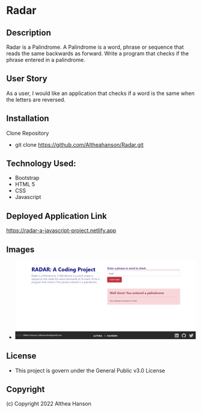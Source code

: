 # Radar

## Description 
Radar is a Palindrome. A Palindrome is a word, phrase or sequence that reads the same backwards as forward. Write a program that checks if the phrase entered in a palindrome.

## User Story
As a user, I would like an application that checks if a word is the same when the letters are reversed.

## Installation

Clone Repository
- git clone https://github.com/Altheahanson/Radar.git

## Technology Used: 

- Bootstrap
- HTML 5
- CSS
- Javascript

## Deployed Application Link
https://radar-a-javascript-project.netlify.app
## Images
- ![Radar App](./img/RadarApp.png)

## License
- This project is govern under the General Public v3.0 License

## Copyright
   (c) Copyright 2022 Althea Hanson 





